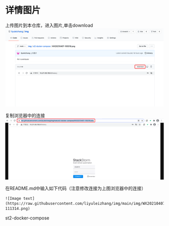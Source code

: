 # 详情图片

上传图片到本仓库，进入图片,单击download
![Image text](https://raw.githubusercontent.com/liyuleizhang/img/main/img/WX20210407-111314.png)

复制浏览器中的连接
![Image text](https://raw.githubusercontent.com/liyuleizhang/img/main/img/WX20210407-111452.png)

在README.md中输入如下代码（注意修改连接为上图浏览器中的连接）
```shell
![Image text](https://raw.githubusercontent.com/liyuleizhang/img/main/img/WX20210407-111314.png)
```

st2-docker-compose
